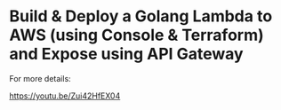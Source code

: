 # Build & Deploy a Golang Lambda to AWS (using Console & Terraform) and Expose using API Gateway  

For more details:  

https://youtu.be/Zui42HfEX04  

